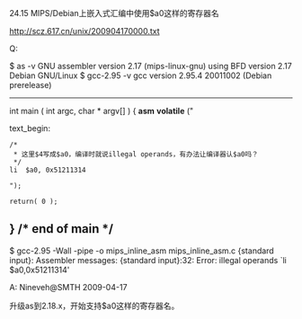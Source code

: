 24.15 MIPS/Debian上嵌入式汇编中使用$a0这样的寄存器名

http://scz.617.cn/unix/200904170000.txt

Q:

$ as -v
GNU assembler version 2.17 (mips-linux-gnu) using BFD version 2.17 Debian GNU/Linux
$ gcc-2.95 -v
gcc version 2.95.4 20011002 (Debian prerelease)

--------------------------------------------------------------------------
int main ( int argc, char * argv[] )
{
    __asm__ __volatile__
    ("

text_begin:

    /*
     * 这里$4写成$a0，编译时就说illegal operands，有办法让编译器认$a0吗？
     */
    li  $a0, 0x51211314

    ");

    return( 0 );
}  /* end of main */
--------------------------------------------------------------------------

$ gcc-2.95 -Wall -pipe -o mips_inline_asm mips_inline_asm.c
{standard input}: Assembler messages:
{standard input}:32: Error: illegal operands `li $a0,0x51211314'

A: Nineveh@SMTH 2009-04-17

升级as到2.18.x，开始支持$a0这样的寄存器名。
